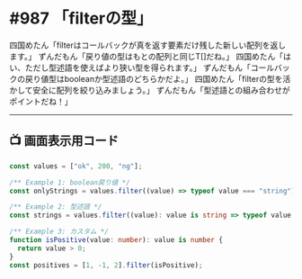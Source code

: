 # #987 「filterの型」

四国めたん「filterはコールバックが真を返す要素だけ残した新しい配列を返します。」
ずんだもん「戻り値の型はもとの配列と同じT[]だね。」
四国めたん「はい、ただし型述語を使えばより狭い型を得られます。」
ずんだもん「コールバックの戻り値型はbooleanか型述語のどちらかだよ。」
四国めたん「filterの型を活かして安全に配列を絞り込みましょう。」
ずんだもん「型述語との組み合わせがポイントだね！」

---

## 📺 画面表示用コード

```typescript
const values = ["ok", 200, "ng"];

/** Example 1: boolean戻り値 */
const onlyStrings = values.filter((value) => typeof value === "string"); // (string | number)[]

/** Example 2: 型述語 */
const strings = values.filter((value): value is string => typeof value === "string"); // string[]

/** Example 3: カスタム */
function isPositive(value: number): value is number {
  return value > 0;
}
const positives = [1, -1, 2].filter(isPositive);
```
